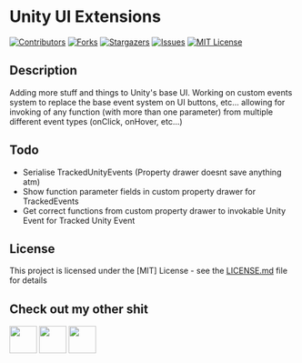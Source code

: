 # Unity UI Extensions
[![Contributors][contributors-shield]][contributors-url]
[![Forks][forks-shield]][forks-url]
[![Stargazers][stars-shield]][stars-url]
[![Issues][issues-shield]][issues-url]
[![MIT License][license-shield]][license-url]

## Description
Adding more stuff and things to Unity's base UI. Working on custom events system to replace the base event system on UI buttons, etc... allowing for invoking of any function (with more than one parameter) from multiple different event types (onClick, onHover, etc...)

## Todo
* Serialise TrackedUnityEvents (Property drawer doesnt save anything atm)
* Show function parameter fields in custom property drawer for TrackedEvents
* Get correct functions from custom property drawer to invokable Unity Event for Tracked Unity Event

## License
This project is licensed under the [MIT] License - see the [LICENSE.md](https://github.com/ZeppelinGames/Unity-UI-Extensions/blob/main/LICENSE) file for details

## Check out my other shit
<a href="http://www.twitter.com/Zeppelin_Games"><img src="https://image.flaticon.com/icons/png/512/124/124021.png" width="48"></a>
<a href="https://zeppelin-games.itch.io/"><img src="https://storage.webcatalog.app/catalog/itch-io/itch-io-icon-filled.png" width="48"></a>
<a href="http://www.github.com/ZeppelinGames"><img src="https://icon-library.com/images/github-icon-png/github-icon-png-29.jpg" width="48"></a>

[contributors-shield]: https://img.shields.io/github/contributors/ZeppelinGames/Unity-UI-Extensions.svg?style=for-the-badge
[contributors-url]: https://github.com/ZeppelinGames/Unity-UI-Extensions/graphs/contributors
[forks-shield]: https://img.shields.io/github/forks/ZeppelinGames/Unity-UI-Extensions.svg?style=for-the-badge
[forks-url]: https://github.com/ZeppelinGames/Unity-UI-Extensions/network/members
[stars-shield]: https://img.shields.io/github/stars/ZeppelinGames/Unity-UI-Extensions.svg?style=for-the-badge
[stars-url]: https://github.com/ZeppelinGames/Unity-UI-Extensions/stargazers
[issues-shield]: https://img.shields.io/github/issues/ZeppelinGames/Unity-UI-Extensions.svg?style=for-the-badge
[issues-url]: https://github.com/ZeppelinGames/Unity-UI-Extensions/issues
[license-shield]: https://img.shields.io/github/license/ZeppelinGames/Unity-UI-Extensions.svg?style=for-the-badge
[license-url]: https://github.com/ZeppelinGames/Unity-UI-Extensions/blob/master/LICENSE
